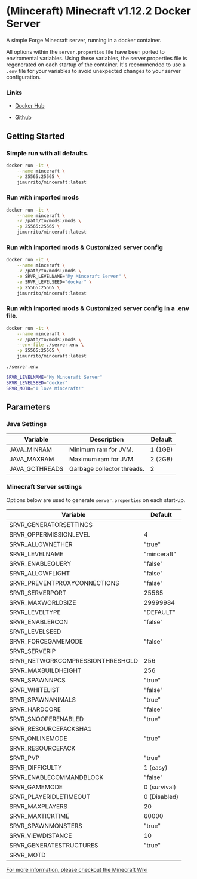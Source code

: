 # (Minceraft) Minecraft v1.12.2 Docker Server
A simple Forge Minecraft server, running in a docker container.

All options within the `server.properties` file have been ported to enviromental variables. Using these variables, the server.properties file is regenerated on each startup of the container. It's recommended to use a `.env` file for your variables to avoid unexpected changes to your server configuration.

### Links

- [Docker Hub](https://hub.docker.com/r/jimurrito/minceraft)

- [Github](https://github.com/jimurrito/minceraft)

## Getting Started

### Simple run with all defaults.
```bash
docker run -it \
    --name minceraft \
    -p 25565:25565 \
    jimurrito/minceraft:latest
```

### Run with imported mods
```bash
docker run -it \
    --name minceraft \
    -v /path/to/mods:/mods \
    -p 25565:25565 \
    jimurrito/minceraft:latest
```


### Run with imported mods & Customized server config
```bash
docker run -it \
    --name minceraft \
    -v /path/to/mods:/mods \
    -e SRVR_LEVELNAME="My Minceraft Server" \
    -e SRVR_LEVELSEED="docker" \
    -p 25565:25565 \
    jimurrito/minceraft:latest
```


### Run with imported mods & Customized server config in a .env file.
```bash
docker run -it \
    --name minceraft \
    -v /path/to/mods:/mods \
    --env-file ./server.env \
    -p 25565:25565 \
    jimurrito/minceraft:latest
```

`./server.env`
```bash
SRVR_LEVELNAME="My Minceraft Server"
SRVR_LEVELSEED="docker"
SRVR_MOTD="I love Minceraft!"
```

## Parameters

### Java Settings
| Variable | Description | Default |
| --- | --- | --- |
| JAVA_MINRAM | Minimum ram for JVM. | 1 (1GB) |
| JAVA_MAXRAM | Maximum ram for JVM. | 2 (2GB) |
| JAVA_GCTHREADS | Garbage collector threads. | 2 |

### Minecraft Server settings 
Options below are used to generate `server.properties` on each start-up.


| Variable | Default |
| --- | --- |
| SRVR_GENERATORSETTINGS | |
| SRVR_OPPERMISSIONLEVEL |4 |
| SRVR_ALLOWNETHER |"true" |
| SRVR_LEVELNAME |"minceraft" |
| SRVR_ENABLEQUERY |"false" |
| SRVR_ALLOWFLIGHT |"false" |
| SRVR_PREVENTPROXYCONNECTIONS |"false" |
| SRVR_SERVERPORT |25565 |
| SRVR_MAXWORLDSIZE |29999984 |
| SRVR_LEVELTYPE |"DEFAULT" |
| SRVR_ENABLERCON |"false" |
| SRVR_LEVELSEED ||
| SRVR_FORCEGAMEMODE |"false" |
| SRVR_SERVERIP ||
| SRVR_NETWORKCOMPRESSIONTHRESHOLD |256 |
| SRVR_MAXBUILDHEIGHT |256 |
| SRVR_SPAWNNPCS |"true" |
| SRVR_WHITELIST |"false" |
| SRVR_SPAWNANIMALS |"true" |
| SRVR_HARDCORE |"false" |
| SRVR_SNOOPERENABLED |"true" |
| SRVR_RESOURCEPACKSHA1 ||
| SRVR_ONLINEMODE |"true" |
| SRVR_RESOURCEPACK ||
| SRVR_PVP |"true" |
| SRVR_DIFFICULTY |1 (easy) |
| SRVR_ENABLECOMMANDBLOCK |"false" |
| SRVR_GAMEMODE |0 (survival) |
| SRVR_PLAYERIDLETIMEOUT |0 (Disabled) |
| SRVR_MAXPLAYERS |20 |
| SRVR_MAXTICKTIME |60000 |
| SRVR_SPAWNMONSTERS |"true" |
| SRVR_VIEWDISTANCE |10 |
| SRVR_GENERATESTRUCTURES |"true" |
| SRVR_MOTD |<Server Promo> |

[For more information, please checkout the Minecraft Wiki](https://minecraft.fandom.com/wiki/Server.properties)
